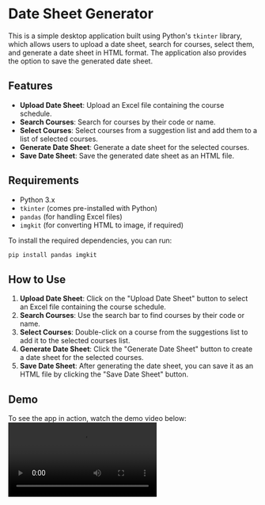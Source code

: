 # Date Sheet Generator

This is a simple desktop application built using Python's `tkinter` library, which allows users to upload a date sheet, search for courses, select them, and generate a date sheet in HTML format. The application also provides the option to save the generated date sheet.

## Features
- **Upload Date Sheet**: Upload an Excel file containing the course schedule.
- **Search Courses**: Search for courses by their code or name.
- **Select Courses**: Select courses from a suggestion list and add them to a list of selected courses.
- **Generate Date Sheet**: Generate a date sheet for the selected courses.
- **Save Date Sheet**: Save the generated date sheet as an HTML file.

## Requirements
- Python 3.x
- `tkinter` (comes pre-installed with Python)
- `pandas` (for handling Excel files)
- `imgkit` (for converting HTML to image, if required)

To install the required dependencies, you can run:

```bash
pip install pandas imgkit
```

## How to Use
1. **Upload Date Sheet**: Click on the "Upload Date Sheet" button to select an Excel file containing the course schedule.
2. **Search Courses**: Use the search bar to find courses by their code or name.
3. **Select Courses**: Double-click on a course from the suggestions list to add it to the selected courses list.
4. **Generate Date Sheet**: Click the "Generate Date Sheet" button to create a date sheet for the selected courses.
5. **Save Date Sheet**: After generating the date sheet, you can save it as an HTML file by clicking the "Save Date Sheet" button.

## Demo
To see the app in action, watch the demo video below:
![Demo Video](demo.mp4)


